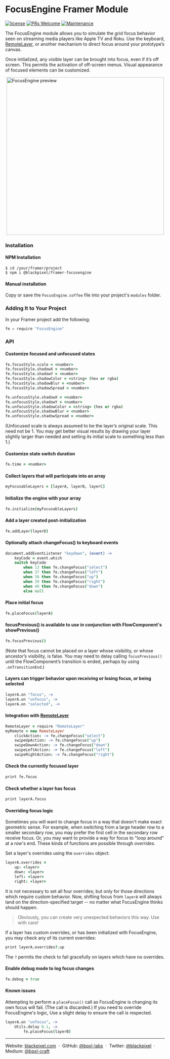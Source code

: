 # FocusEngine Framer Module

[![license](https://img.shields.io/github/license/bpxl-labs/RemoteLayer.svg)](https://opensource.org/licenses/MIT)
[![PRs Welcome](https://img.shields.io/badge/PRs-welcome-brightgreen.svg)](.github/CONTRIBUTING.md)
[![Maintenance](https://img.shields.io/maintenance/yes/2017.svg)]()

The FocusEngine module allows you to simulate the grid focus behavior seen on streaming media players like Apple TV and Roku. Use the keyboard, [RemoteLayer](https://github.com/bpxl-labs/RemoteLayer), or another mechanism to direct focus around your prototype’s canvas.

Once initialized, any _visible_ layer can be brought into focus, even if it’s off screen. This permits the activation of off-screen menus. Visual appearance of focused elements can be customized.

<img src="https://cloud.githubusercontent.com/assets/935/24167436/bfaae7e0-0e44-11e7-846f-a47702716a28.gif" width="497" style="display: block; margin: auto" alt="FocusEngine preview" />

### Installation

#### NPM Installation

```
$ cd /your/framer/project
$ npm i @blackpixel/framer-focusengine
```

#### Manual installation

Copy or save the `FocusEngine.coffee` file into your project's `modules` folder.

### Adding It to Your Project

In your Framer project add the following:

```javascript
fe = require "FocusEngine"
```

### API

#### Customize focused and unfocused states
```coffeescript
fe.focusStyle.scale = <number>
fe.focusStyle.shadowX = <number>
fe.focusStyle.shadowY = <number>
fe.focusStyle.shadowColor = <string> (hex or rgba)
fe.focusStyle.shadowBlur = <number>
fe.focusStyle.shadowSpread = <number>

fe.unfocusStyle.shadowX = <number>
fe.unfocusStyle.shadowY = <number>
fe.unfocusStyle.shadowColor = <string> (hex or rgba)
fe.unfocusStyle.shadowBlur = <number>
fe.unfocusStyle.shadowSpread = <number>
```

(Unfocused scale is always assumed to be the layer’s original scale. This need not be 1. You may get better visual results by drawing your layer slightly larger than needed and setting its initial scale to something less than 1.)

#### Customize state switch duration

```coffeescript
fe.time = <number>
```

#### Collect layers that will participate into an array
	
```coffeescript
myFocusableLayers = [layerA, layerB, layerC]
```

#### Initialize the engine with your array
```coffeescript
fe.initialize(myFocusableLayers)
```

#### Add a layer created post-initialization
```coffeescript
fe.addLayer(layerD)
```

#### Optionally attach changeFocus() to keyboard events
```coffeescript
document.addEventListener "keydown", (event) ->
	keyCode = event.which
	switch keyCode
		when 13 then fe.changeFocus("select")
		when 37 then fe.changeFocus("left")
		when 38 then fe.changeFocus("up")
		when 39 then fe.changeFocus("right")
		when 40 then fe.changeFocus("down")
		else null
```

#### Place initial focus
```coffeescript
fe.placeFocus(layerA)
```

#### focusPrevious() is available to use in conjunction with FlowComponent's showPrevious()
```coffeescript
fe.focusPrevious()
```

(Note that focus cannot be placed on a layer whose visibility, or whose ancestor’s visibility, is false. You may need to delay calling `focusPrevious()` until the FlowComponent’s transition is ended, perhaps by using `.onTransitionEnd`.)

#### Layers can trigger behavior upon receiving or losing focus, or being selected
```coffeescript
layerA.on "focus", ->
layerA.on "unfocus", ->
layerA.on "selected", ->
```

#### Integration with [RemoteLayer](https://github.com/bpxl-labs/RemoteLayer)
```coffeescript
RemoteLayer = require "RemoteLayer"
myRemote = new RemoteLayer
	clickAction: -> fe.changeFocus("select")
	swipeUpAction: -> fe.changeFocus("up")
	swipeDownAction: -> fe.changeFocus("down")
	swipeLeftAction: -> fe.changeFocus("left")
	swipeRightAction: -> fe.changeFocus("right")
```

#### Check the currently focused layer
```coffeescript
print fe.focus
```

#### Check whether a layer has focus
```coffeescript
print layerA.focus
```

#### Overriding focus logic
Sometimes you will want to change focus in a way that doesn't make exact geometric sense. For example, when switching from a large header row to a smaller secondary row, you may prefer the first cell in the secondary row receive focus. Or, you may want to provide a way for focus to "loop around" at a row's end. These kinds of functions are possible through _overrides._

Set a layer's overrides using the `overrides` object:
```coffeescript
layerA.overrides =
	up: <layer>
	down: <layer>
	left: <layer>
	right: <layer>
```

It is not necessary to set all four overrides; but only for those directions which require custom behavior. Now, shifting focus from `layerA`  will always land on the direction-specified target -- no matter what FocusEngine thinks should happen.

> Obviously, you can create very unexpected behaviors this way. Use with care! 

If a layer has custom overrides, or has been initialized with FocusEngine, you may check any of its current overrides:
```coffeescript
print layerA.overrides?.up
```

The `?` permits the check to fail gracefully on layers which have no overrides.

#### Enable debug mode to log focus changes
```coffeescript
fe.debug = true
```

#### Known issues

Attempting to perform a `placeFocus()` call as FocusEngine is changing its own focus will fail. (The call is discarded.) If you need to override FocusEngine's logic, Use a slight delay to ensure the call is respected.

```coffeescript
layerA.on "unfocus", ->
	Utils.delay 0.1, ->
		fe.placeFocus(layerB)
```

---

Website: [blackpixel.com](https://blackpixel.com) &nbsp;&middot;&nbsp;
GitHub: [@bpxl-labs](https://github.com/bpxl-labs/) &nbsp;&middot;&nbsp;
Twitter: [@blackpixel](https://twitter.com/blackpixel) &nbsp;&middot;&nbsp;
Medium: [@bpxl-craft](https://medium.com/bpxl-craft)
